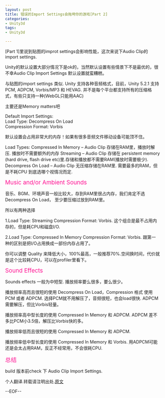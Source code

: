 ```yaml
---
layout: post
title: 错误的Import Settings会拖垮你的游戏[Part 2]
categories:
- Unity3d
tags:
- Unity3d

---
```


[Part 1]里说到贴图的improt settings会影响性能，这次来说下Audio Clip的import settings.

Unity的默认设置大部分情况下是ok的，当然默认设置有些情景下不是最优的，很不幸Audio Clip Import Settings 默认设置就蛮糟糕。

与贴图的import settings 类似. Unity 支持各种音频格式，目前，Unity 5.2.1 支持 PCM, ADPCM, Vorbis/MP3 和 HEVAG. 
并不是每个平台都支持所有的压缩格式，有些只支持一种(WebGL只能用AAC)

主要还是Memory matters吧

Default Import Settings:    
Load Type: Decompress On Load    
Compression Format: Vorbis  

默认设置会占用非常大的内存！如果有很多音频文件移动设备可能顶不住。

Load Types:
Compressed In Memory – Audio Clip 存储在RAM里，播放时解压. 播放时不需要额外的内存
Streaming – Audio Clip 存储在 persistent memory (hard drive, flash drive etc)里.存储和播放都不需要RAM(播放时需要极少).
Decompress On Load – Audio Clip 无压缩存储在RAM里. 需要最多的RAM，但是不耗CPU
到底选哪个视情况而定.

<span style="color:DeepPink; font-size: 14pt">Music and/or Ambient Sounds</span>

音乐、BGM、环境声音一般比较大，存到RAM里很占内存，我们肯定不选 Decompress On Load， 至少要压缩过放到RAM里。  

所以有两种选择  

1.Load Type: Streaming Compression Format: Vorbis. 这个组合是最不占用内存的，但是耗CPU和磁盘I/O. 

2.Load Type: Compressed In Memory Compression Format: Vorbis. 跟第一种的区别是把I/O占用换成一部份内存占用了。  

你可以调整 Quality 来降低大小，100%最高，一般推荐70%.空间换时间，代价就是这个比较耗CPU，可以在profiler里看下。

<span style="color:DeepPink; font-size: 14pt">Sound Effects</span>

Sounds effects 一般为中短型. 播放频率要么很多，要么很少。

播放频率高而且很短的使用 Decompress On Load，Compression 格式 使用PCM 或者 ADPCM. 选择PCM就不用解压了，音频很短，也会load很快.
ADPCM需要解压，但比Vorbis轻量。

播放频率高中型长度的使用 Compressed In Memory 和 ADPCM. ADPCM 差不多比PCM小3.5倍，解压比Vorbis快的多。

播放频率低而且很短的使用 Compressed In Memory 和 ADPCM. 

播放频率低中型长度的使用 Compressed In Memory 和 Vorbis. 用ADPCM可能还是会太占用RAM，反正不经常用，不会很耗CPU.

<span style="color:DeepPink; font-size: 14pt">总结</span>

build 版本前check 下 Audio Clip Import Settings. 


个人翻译.转载请注明出处.[原文](http://blog.theknightsofunity.com/wrong-import-settings-killing-unity-game-part-2/)

--EOF--		